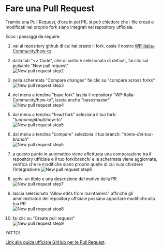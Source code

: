 
# Fare una Pull Request

Tramite una Pull Request, d'ora in poi PR, si può chiedere che i file creati o modificati nel proprio fork siano integrati nel repository ufficiale.

Ecco i passaggi da seguire:

1. vai al repository github di cui hai creato il fork, ossia il nostro [WP-Italia-Community/how-to](https://github.com/WP-Italia-Community/how-to)

1. dalla tab "<> Code", che di solito è selezionata di default, fai clic sul pulsante "New pull request"   
![New pull request step2](https://github.com/lidialab/how-to/blob/master/github/fare-pull-request/immagini/step2.png)

1. nella schermata "Compare changes" fai clic su "compare across forks"   
![New pull request step3](https://github.com/lidialab/how-to/blob/master/github/fare-pull-request/immagini/step3.png)

1. nel menu a tendina "base fork" lascia il repository "WP-Italia-Community/how-to", lascia anche "base:master"   
![New pull request step4](https://github.com/lidialab/how-to/blob/master/github/fare-pull-request/immagini/step4.png)

1. dal menu a tendina "head fork" seleziona il tuo fork: "_tuonomegithub_/how-to"   
![New pull request step5](https://github.com/lidialab/how-to/blob/master/github/fare-pull-request/immagini/step5.png)

1. dal menu a tendina "compare" seleziona il tuo branch: "_nome-del-tuo-branch_"   
![New pull request step5](https://github.com/lidialab/how-to/blob/master/github/fare-pull-request/immagini/step55.png)

1. a questo punto in automatico viene effettuata una comparazione tra il repository ufficiale e il tuo fork/branch/ e la schermata viene aggiornata, verifica che le modifiche siano proprio quelle di cui vuoi chiedere l'integrazione
![New pull request step6](https://github.com/lidialab/how-to/blob/master/github/fare-pull-request/immagini/step6.png)

1. scrivi un titolo e una descrizione del motivo della PR   
![New pull request step7](https://github.com/lidialab/how-to/blob/master/github/fare-pull-request/immagini/step7.png)

1. lascia selezionato "Allow edits from maintainers" affinché gli amministratori del repository ufficiale possano apportare modifiche alla tua PR   
![New pull request step8](https://github.com/lidialab/how-to/blob/master/github/fare-pull-request/immagini/step8.png)

1. fai clic su "Create pull request"   
![New pull request step9](https://github.com/lidialab/how-to/blob/master/github/fare-pull-request/immagini/step9.png)


FATTO!


[Link alla guida ufficiale GitHub per le Pull Request](https://help.github.com/articles/creating-a-pull-request-from-a-fork/).
